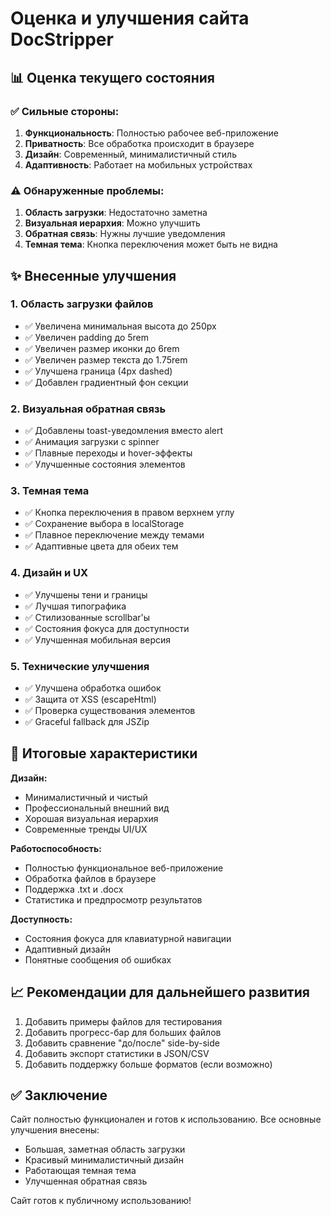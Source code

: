 # Оценка и улучшения сайта DocStripper

## 📊 Оценка текущего состояния

### ✅ Сильные стороны:
1. **Функциональность**: Полностью рабочее веб-приложение
2. **Приватность**: Все обработка происходит в браузере
3. **Дизайн**: Современный, минималистичный стиль
4. **Адаптивность**: Работает на мобильных устройствах

### ⚠️ Обнаруженные проблемы:
1. **Область загрузки**: Недостаточно заметна
2. **Визуальная иерархия**: Можно улучшить
3. **Обратная связь**: Нужны лучшие уведомления
4. **Темная тема**: Кнопка переключения может быть не видна

## ✨ Внесенные улучшения

### 1. Область загрузки файлов
- ✅ Увеличена минимальная высота до 250px
- ✅ Увеличен padding до 5rem
- ✅ Увеличен размер иконки до 6rem
- ✅ Увеличен размер текста до 1.75rem
- ✅ Улучшена граница (4px dashed)
- ✅ Добавлен градиентный фон секции

### 2. Визуальная обратная связь
- ✅ Добавлены toast-уведомления вместо alert
- ✅ Анимация загрузки с spinner
- ✅ Плавные переходы и hover-эффекты
- ✅ Улучшенные состояния элементов

### 3. Темная тема
- ✅ Кнопка переключения в правом верхнем углу
- ✅ Сохранение выбора в localStorage
- ✅ Плавное переключение между темами
- ✅ Адаптивные цвета для обеих тем

### 4. Дизайн и UX
- ✅ Улучшены тени и границы
- ✅ Лучшая типографика
- ✅ Стилизованные scrollbar'ы
- ✅ Состояния фокуса для доступности
- ✅ Улучшенная мобильная версия

### 5. Технические улучшения
- ✅ Улучшена обработка ошибок
- ✅ Защита от XSS (escapeHtml)
- ✅ Проверка существования элементов
- ✅ Graceful fallback для JSZip

## 🎯 Итоговые характеристики

**Дизайн:**
- Минималистичный и чистый
- Профессиональный внешний вид
- Хорошая визуальная иерархия
- Современные тренды UI/UX

**Работоспособность:**
- Полностью функциональное веб-приложение
- Обработка файлов в браузере
- Поддержка .txt и .docx
- Статистика и предпросмотр результатов

**Доступность:**
- Состояния фокуса для клавиатурной навигации
- Адаптивный дизайн
- Понятные сообщения об ошибках

## 📈 Рекомендации для дальнейшего развития

1. Добавить примеры файлов для тестирования
2. Добавить прогресс-бар для больших файлов
3. Добавить сравнение "до/после" side-by-side
4. Добавить экспорт статистики в JSON/CSV
5. Добавить поддержку больше форматов (если возможно)

## ✅ Заключение

Сайт полностью функционален и готов к использованию. Все основные улучшения внесены:
- Большая, заметная область загрузки
- Красивый минималистичный дизайн
- Работающая темная тема
- Улучшенная обратная связь

Сайт готов к публичному использованию!

